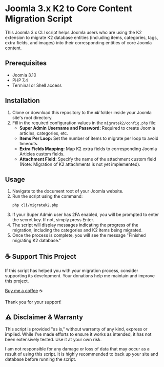 # Joomla 3.x K2 to Core Content Migration Script

This Joomla 3.x CLI script helps Joomla users who are using the K2 extension to migrate K2 database entities (including items, categories, tags, extra fields, and images) into their corresponding entities of core Joomla content.

## Prerequisites

- Joomla 3.10
- PHP 7.4
- Terminal or Shell access

## Installation

1. Clone or download this repository to the _**cli**_ folder inside your Joomla site's root directory.
2. Fill in the required configuration values in the `migratek2/config.php` file:
   - **Super Admin Username and Password:** Required to create Joomla articles, categories, etc.
   - **Items Per Loop:** Set the number of items to migrate per loop to avoid timeouts.
   - **Extra Fields Mapping:** Map K2 extra fields to corresponding Joomla Articles custom fields.
   - **Attachment Field:** Specify the name of the attachment custom field (Note: Migration of K2 attachments is not yet implemented).

## Usage

1. Navigate to the document root of your Joomla website.
2. Run the script using the command: 
   ```bash
   php cli/migratek2.php
   ```
3. If your Super Admin user has 2FA enabled, you will be prompted to enter the secret key. If not, simply press Enter.
4. The script will display messages indicating the progress of the migration, including the categories and K2 items being migrated.
5. Once the process is complete, you will see the message "Finished migrating K2 database."

## ☕ Support This Project

If this script has helped you with your migration process, consider supporting its development. Your donations help me maintain and improve this project.

[Buy me a coffee](https://paypal.me/mabdelaziz77) ☕

Thank you for your support!

## ⚠️ Disclaimer & Warranty

This script is provided "as is," without warranty of any kind, express or implied. While I’ve made efforts to ensure it works as intended, it has not been extensively tested. Use it at your own risk.

I am not responsible for any damage or loss of data that may occur as a result of using this script. It is highly recommended to back up your site and database before running the script.
